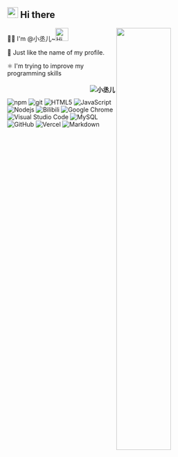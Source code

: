 ## <img src="https://media.giphy.com/media/hvRJCLFzcasrR4ia7z/giphy.gif" width="25" alt="手势"> Hi there

<img align="right" width="50%" src="https://github-readme-stats.vercel.app/api?username=A-Kevin1217&show_icons=true&theme=github_dark">

🙋‍♂️ I'm
@小丞儿~<img src="https://emojis.slackmojis.com/emojis/images/1588866973/8934/hellokittydance.gif?1588866973" alt="Hi" width="30" />

👀 Just like the name of my profile.

⚛️ I'm trying to improve my programming skills
<br>
<h4>
<a href="https://github.com/CodeGetters">
<img align="right" src="https://count.kjchmc.cn/get/@orange-example?theme=rule34" alt="小丞儿" />
</a>
</h3>

<br>

<!---
<img align="center" src="https://raw.githubusercontent.com/lyuly/lyuly/gh-pages/github-snake.svg"/>
--->

<p>
  <img alt="npm" src="https://img.shields.io/badge/-NPM-CB3837?logo=npm&logoColor=white" />
  <img alt="git" src="https://img.shields.io/badge/-Git-F05032?logo=git&logoColor=white" />
  <img alt="HTML5" src="https://img.shields.io/badge/-HTML5-E34F26?logo=html5&logoColor=white" />

  <img alt="JavaScript" src="https://img.shields.io/badge/-JavaScript-F7DF1E?logo=JavaScript&logoColor=white" />
  <img alt="Nodejs" src="https://img.shields.io/badge/-Nodejs-43853d?logo=Node.js&logoColor=white" />

  <img alt="Bilibili" src="https://img.shields.io/badge/-Bilibili-00A1D6?logo=Bilibili&logoColor=white" />

  <img alt="Google Chrome" src="https://img.shields.io/badge/-Chrome-4285F4?logo=Google%20Chrome&logoColor=white" />
  <img alt="Visual Studio Code" src="https://img.shields.io/badge/-VS%20Code-007ACC?logo=Visual%20Studio%20Code&logoColor=white" />
  <img alt="MySQL" src="https://img.shields.io/badge/-MySQL-4479A1?logo=MySQL&logoColor=white" />
  <img alt="GitHub" src="https://img.shields.io/badge/-GitHub-181717?logo=GitHub&logoColor=white" />
  <img alt="Vercel" src="https://img.shields.io/badge/-Vercel-000000?logo=Vercel&logoColor=white" />
  <img alt="Markdown" src="https://img.shields.io/badge/-Markdown-000000?logo=Markdown&logoColor=white" />
</p>

</details>

[//]: # (blog：[![Blog]&#40;https://img.shields.io/badge/-Blog-07c160?logo=Micro.blog&logoColor=black&#41;]&#40;http://reday.asia&#41;)


[//]: # (<img src="https://github-readme-stats-zzy-eight.vercel.app/api/top-langs/?username=A-Kevin1217&layout=compact"/>)

[//]: # (![]&#40;https://github-readme-activity-graph.cyclic.app/graph?username=A-Kevin1217&theme=github&#41;)
<!---

CodeGetters/CodeGetters is a ✨ special ✨ repository because its `README.md` (this file) appears on your GitHub profile.

You can click the Preview link to take a look at your changes.

--->
